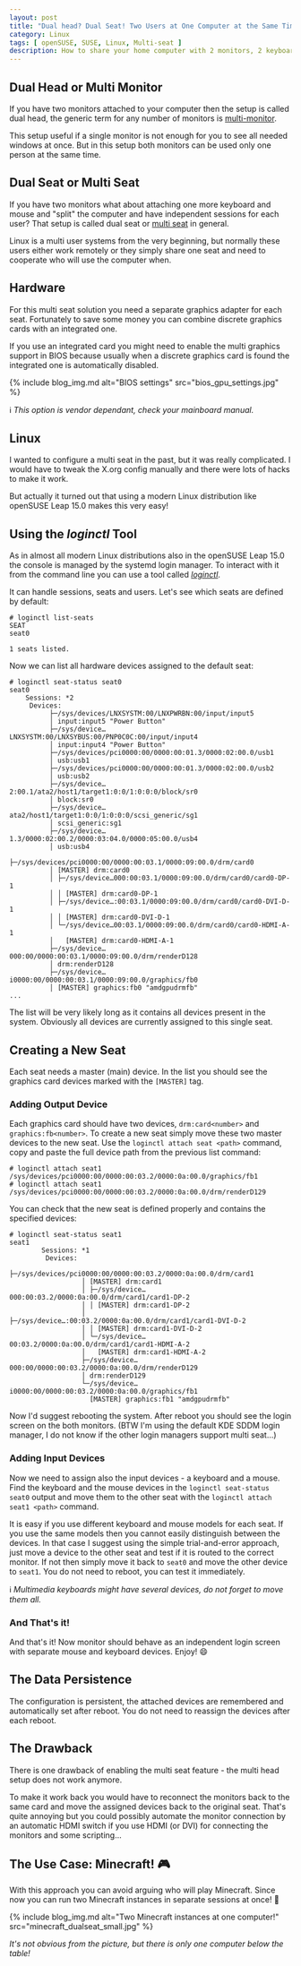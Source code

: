 ```yaml
---
layout: post
title: "Dual head? Dual Seat! Two Users at One Computer at the Same Time!"
category: Linux
tags: [ openSUSE, SUSE, Linux, Multi-seat ]
description: How to share your home computer with 2 monitors, 2 keyboards and 2 mice.
---
```


## Dual Head or Multi Monitor

If you have two monitors attached to your computer then the setup is called
dual head, the generic term for any number of monitors is [multi-monitor](
https://en.wikipedia.org/wiki/Multi-monitor).

This setup useful if a single monitor is not enough for you to see all needed
windows at once. But in this setup both monitors can be used only one person at the
same time.

## Dual Seat or Multi Seat

If you have two monitors what about attaching one more keyboard and mouse and
"split" the computer and have independent sessions for each user? That
setup is called dual seat or [multi
seat](https://en.wikipedia.org/wiki/Multiseat_configuration) in general.

Linux is a multi user systems from the very beginning, but normally
these users either work remotely or they simply share one seat and need
to cooperate who will use the computer when.


## Hardware

For this multi seat solution you need a separate graphics adapter for each seat.
Fortunately to save some money you can combine discrete graphics cards with
an integrated one.

If you use an integrated card you might need to enable the multi graphics support in BIOS
because usually when a discrete graphics card is found the integrated one
is automatically disabled.

{% include blog_img.md alt="BIOS settings" src="bios_gpu_settings.jpg" %}

:information_source: *This option is vendor dependant, check your mainboard manual.*

## Linux

I wanted to configure a multi seat in the past, but it was really
complicated. I would have to tweak the X.org config manually and there were
lots of hacks to make it work.

But actually it turned out that using a modern Linux distribution like
openSUSE Leap 15.0 makes this very easy!


## Using the *loginctl* Tool

As in almost all modern Linux distributions also in the openSUSE Leap 15.0
the console is managed by the systemd login manager. To interact with it from
the command line you can use a tool called
[*loginctl*](https://www.freedesktop.org/software/systemd/man/loginctl.html).

It can handle sessions, seats and users. Let's see which seats are defined
by default:

```console
# loginctl list-seats
SEAT            
seat0           

1 seats listed.
```

Now we can list all hardware devices assigned to the default seat:

```console
# loginctl seat-status seat0 
seat0
	Sessions: *2
	 Devices:
		  ├─/sys/devices/LNXSYSTM:00/LNXPWRBN:00/input/input5
		  │ input:input5 "Power Button"
		  ├─/sys/device…LNXSYSTM:00/LNXSYBUS:00/PNP0C0C:00/input/input4
		  │ input:input4 "Power Button"
		  ├─/sys/devices/pci0000:00/0000:00:01.3/0000:02:00.0/usb1
		  │ usb:usb1
		  ├─/sys/devices/pci0000:00/0000:00:01.3/0000:02:00.0/usb2
		  │ usb:usb2
		  ├─/sys/device…2:00.1/ata2/host1/target1:0:0/1:0:0:0/block/sr0
		  │ block:sr0
		  ├─/sys/device…ata2/host1/target1:0:0/1:0:0:0/scsi_generic/sg1
		  │ scsi_generic:sg1
		  ├─/sys/device…1.3/0000:02:00.2/0000:03:04.0/0000:05:00.0/usb4
		  │ usb:usb4
		  ├─/sys/devices/pci0000:00/0000:00:03.1/0000:09:00.0/drm/card0
		  │ [MASTER] drm:card0
		  │ ├─/sys/device…000:00:03.1/0000:09:00.0/drm/card0/card0-DP-1
		  │ │ [MASTER] drm:card0-DP-1
		  │ ├─/sys/device…:00:03.1/0000:09:00.0/drm/card0/card0-DVI-D-1
		  │ │ [MASTER] drm:card0-DVI-D-1
		  │ └─/sys/device…00:03.1/0000:09:00.0/drm/card0/card0-HDMI-A-1
		  │   [MASTER] drm:card0-HDMI-A-1
		  ├─/sys/device…000:00/0000:00:03.1/0000:09:00.0/drm/renderD128
		  │ drm:renderD128
		  ├─/sys/device…i0000:00/0000:00:03.1/0000:09:00.0/graphics/fb0
		  │ [MASTER] graphics:fb0 "amdgpudrmfb"
...
```

The list will be very likely long as it contains all devices present in the system.
Obviously all devices are currently assigned to this single seat.


## Creating a New Seat

Each seat needs a master (main) device. In the list you should see the graphics card
devices marked with the `[MASTER]` tag.

### Adding Output Device

Each graphics card should have two devices, `drm:card<number>` and `graphics:fb<number>`.
To create a new seat simply move these two master devices to the new seat. Use the
`loginctl attach seat <path>` command, copy and paste the full device path from the
previous list command:

```console
# loginctl attach seat1 /sys/devices/pci0000:00/0000:00:03.2/0000:0a:00.0/graphics/fb1
# loginctl attach seat1 /sys/devices/pci0000:00/0000:00:03.2/0000:0a:00.0/drm/renderD129
```

You can check that the new seat is defined properly and contains the specified devices:

```console
# loginctl seat-status seat1
seat1
        Sessions: *1
         Devices:
                  ├─/sys/devices/pci0000:00/0000:00:03.2/0000:0a:00.0/drm/card1
                  │ [MASTER] drm:card1
                  │ ├─/sys/device…000:00:03.2/0000:0a:00.0/drm/card1/card1-DP-2
                  │ │ [MASTER] drm:card1-DP-2
                  │ ├─/sys/device…:00:03.2/0000:0a:00.0/drm/card1/card1-DVI-D-2
                  │ │ [MASTER] drm:card1-DVI-D-2
                  │ └─/sys/device…00:03.2/0000:0a:00.0/drm/card1/card1-HDMI-A-2
                  │   [MASTER] drm:card1-HDMI-A-2
                  ├─/sys/device…000:00/0000:00:03.2/0000:0a:00.0/drm/renderD129
                  │ drm:renderD129
                  └─/sys/device…i0000:00/0000:00:03.2/0000:0a:00.0/graphics/fb1
                    [MASTER] graphics:fb1 "amdgpudrmfb"
```

Now I'd suggest rebooting the system. After reboot you should see the login screen on the
both monitors. (BTW I'm using the default KDE SDDM login manager, I do not know if the other
login managers support multi seat...)


### Adding Input Devices

Now we need to assign also the input devices - a keyboard and a mouse. Find the keyboard
and the mouse devices in the `loginctl seat-status seat0` output and move them to the
other seat with the `loginctl attach seat1 <path>` command.

It is easy if you use different keyboard and mouse models for each seat. If you use
the same models then you cannot easily distinguish between the devices. In that case
I suggest using the simple trial-and-error approach, just move a device to the other
seat and test if it is routed to the correct monitor. If not then simply move it back to
`seat0` and move the other device to `seat1`. You do not need to reboot, you can
test it immediately.

:information_source: *Multimedia keyboards might have several devices, do not forget to move them all.*

### And That's it!

And that's it! Now monitor should behave as an independent login screen with separate
mouse and keyboard devices. Enjoy! :smile:


## The Data Persistence

The configuration is persistent, the attached devices are remembered and
automatically set after reboot. You do not need to reassign the devices after
each reboot.

## The Drawback

There is one drawback of enabling the multi seat feature - the multi head
setup does not work anymore.

To make it work back you would have to reconnect the monitors back to the same card
and move the assigned devices back to the original seat. That's quite annoying
but you could possibly automate the monitor connection by an automatic HDMI
switch if you use HDMI (or DVI) for connecting the monitors and some scripting...

## The Use Case: Minecraft! :video_game:

With this approach you can avoid arguing who will play Minecraft. Since now
you can run two Minecraft instances in separate sessions at once! :tada:

{% include blog_img.md alt="Two Minecraft instances at one computer!"
src="minecraft_dualseat_small.jpg" %}

*It's not obvious from the picture, but there is only one computer below the table!*
